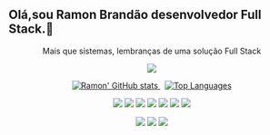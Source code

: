 ## Olá,sou Ramon Brandão desenvolvedor Full Stack.👋
<p align="center">Mais que sistemas, lembranças de uma solução Full Stack</p>

<p align="center">
  <a href="https://github.com/Ramon-24">
    <img src="https://readme-typing-svg.herokuapp.com?font=Fira%20Code&size=30&color=00C2A8&center=true&vCenter=true&width=600&lines=Transformo+ideias+em+c%C3%B3digo+com+criatividade+afiada ✨;Bem-vindo+ao+meu+GitHub+!"/>
  </a>
</p>

<p align="center">
  <a href="https://github.com/Ramon-24">
    <img alt="Ramon' GitHub stats" src="https://github-readme-stats.vercel.app/api?username=Ramon-24&show_icons=true&theme=dark&hide_border=true&count_private=true"/>
  </a>
  &nbsp;
  <a href="https://github.com/Ramon-24">
    <img alt="Top Languages" src="https://github-readme-stats.vercel.app/api/top-langs/?username=Ramon-24&layout=compact&theme=dark&hide_border=true"/>
  </a>
</p>

<p align="center"> <img src="https://img.shields.io/badge/HTML5-E34F26?logo=html5&logoColor=white" /> <img src="https://img.shields.io/badge/CSS3-1572B6?logo=css3&logoColor=white" /> <img src="https://img.shields.io/badge/JavaScript-F7DF1E?logo=javascript&logoColor=white" /> <img src="https://img.shields.io/badge/React-61DAFB?logo=react&logoColor=white" /> <img src="https://img.shields.io/badge/Node.js-339933?logo=node.js&logoColor=white" /> <img src="https://img.shields.io/badge/MySQL-4479A1?logo=mysql&logoColor=white" /> <img src="https://img.shields.io/badge/Python-3776AB?logo=python&logoColor=white" /> </p>


<p align="center"> <a href="https://www.linkedin.com/in/ramonbrandao" target="_blank"><img src="https://img.shields.io/badge/LinkedIn-0A66C2?logo=linkedin&logoColor=white" /></a> <a href="https://github.com/Ramon-24" target="_blank"><img src="https://img.shields.io/badge/GitHub-181717?logo=github&logoColor=white" /></a> <a href="mailto:ramongomesbs24@gmail.com"><img src="https://img.shields.io/badge/Email-D14836?logo=gmail&logoColor=white" /></a> </p>


